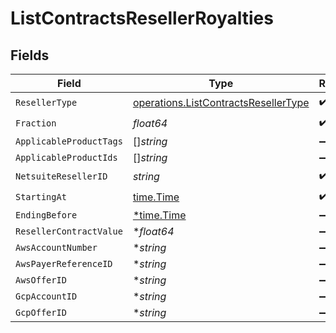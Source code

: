 # ListContractsResellerRoyalties


## Fields

| Field                                                                                        | Type                                                                                         | Required                                                                                     | Description                                                                                  |
| -------------------------------------------------------------------------------------------- | -------------------------------------------------------------------------------------------- | -------------------------------------------------------------------------------------------- | -------------------------------------------------------------------------------------------- |
| `ResellerType`                                                                               | [operations.ListContractsResellerType](../../models/operations/listcontractsresellertype.md) | :heavy_check_mark:                                                                           | N/A                                                                                          |
| `Fraction`                                                                                   | *float64*                                                                                    | :heavy_check_mark:                                                                           | N/A                                                                                          |
| `ApplicableProductTags`                                                                      | []*string*                                                                                   | :heavy_minus_sign:                                                                           | N/A                                                                                          |
| `ApplicableProductIds`                                                                       | []*string*                                                                                   | :heavy_minus_sign:                                                                           | N/A                                                                                          |
| `NetsuiteResellerID`                                                                         | *string*                                                                                     | :heavy_check_mark:                                                                           | N/A                                                                                          |
| `StartingAt`                                                                                 | [time.Time](https://pkg.go.dev/time#Time)                                                    | :heavy_check_mark:                                                                           | N/A                                                                                          |
| `EndingBefore`                                                                               | [*time.Time](https://pkg.go.dev/time#Time)                                                   | :heavy_minus_sign:                                                                           | N/A                                                                                          |
| `ResellerContractValue`                                                                      | **float64*                                                                                   | :heavy_minus_sign:                                                                           | N/A                                                                                          |
| `AwsAccountNumber`                                                                           | **string*                                                                                    | :heavy_minus_sign:                                                                           | N/A                                                                                          |
| `AwsPayerReferenceID`                                                                        | **string*                                                                                    | :heavy_minus_sign:                                                                           | N/A                                                                                          |
| `AwsOfferID`                                                                                 | **string*                                                                                    | :heavy_minus_sign:                                                                           | N/A                                                                                          |
| `GcpAccountID`                                                                               | **string*                                                                                    | :heavy_minus_sign:                                                                           | N/A                                                                                          |
| `GcpOfferID`                                                                                 | **string*                                                                                    | :heavy_minus_sign:                                                                           | N/A                                                                                          |